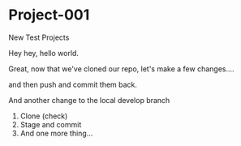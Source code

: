 # Project-001
New Test Projects

Hey hey, hello world.


Great, now that we've cloned our repo, 
let's make a few changes....

and then push and commit them back.

And another change to the local develop branch

1. Clone (check)
2. Stage and commit
3. And one more thing...
